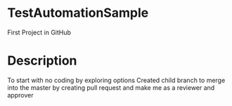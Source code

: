 # TestAutomationSample
First Project in GitHub
# Description
To start with no coding by exploring options
Created child branch to merge into the master by creating pull request and make me as a reviewer and approver

